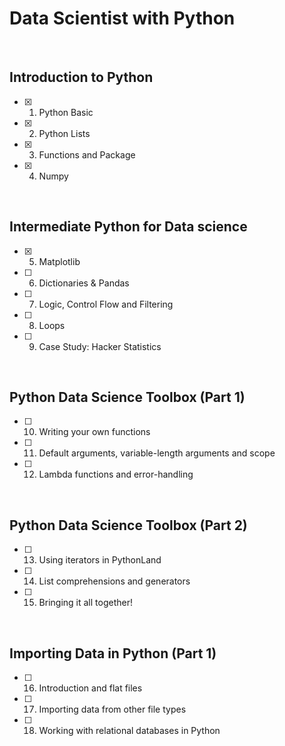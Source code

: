 # Data Scientist with Python
<br>

## Introduction to Python

- [x] 01. Python Basic
- [x] 02. Python Lists
- [x] 03. Functions and Package
- [x] 04. Numpy
<br>

## Intermediate Python for Data science

- [x] 05. Matplotlib
- [ ] 06. Dictionaries & Pandas
- [ ] 07. Logic, Control Flow and Filtering
- [ ] 08. Loops
- [ ] 09. Case Study: Hacker Statistics
<br>

## Python Data Science Toolbox (Part 1)

- [ ] 10. Writing your own functions
- [ ] 11. Default arguments, variable-length arguments and scope
- [ ] 12. Lambda functions and error-handling
<br>

## Python Data Science Toolbox (Part 2)
- [ ] 13. Using iterators in PythonLand
- [ ] 14. List comprehensions and generators
- [ ] 15. Bringing it all together!
<br>

## Importing Data in Python (Part 1)
- [ ] 16. Introduction and flat files
- [ ] 17. Importing data from other file types
- [ ] 18. Working with relational databases in Python
